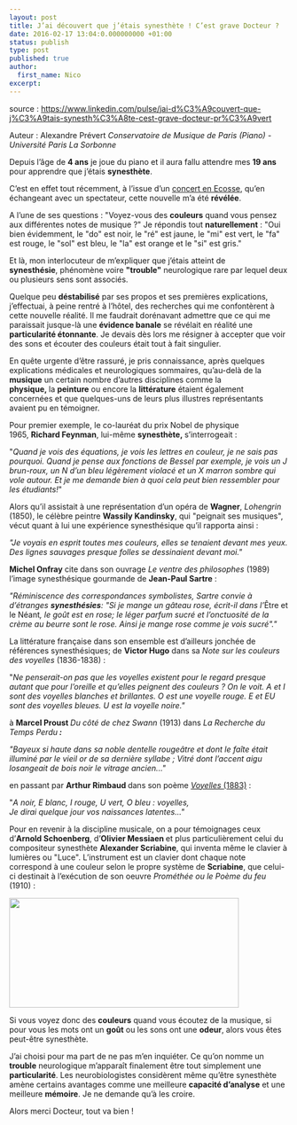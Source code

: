 ```yaml
---
layout: post
title: J’ai découvert que j’étais synesthète ! C’est grave Docteur ?
date: 2016-02-17 13:04:0.000000000 +01:00
status: publish
type: post
published: true
author:
  first_name: Nico
excerpt:
---
```


source : <https://www.linkedin.com/pulse/jai-d%C3%A9couvert-que-j%C3%A9tais-synesth%C3%A8te-cest-grave-docteur-pr%C3%A9vert>

Auteur : Alexandre Prévert
*Conservatoire de Musique de Paris (Piano) - Université Paris La Sorbonne*

<p>Depuis l’âge de <strong>4 ans</strong>&nbsp;je joue du piano et il aura fallu attendre&nbsp;mes <strong>19 ans</strong> pour apprendre que j’étais <strong>synesthète</strong>.</p>
<p>C’est en effet tout récemment, à l’issue d’un <a href="https://www.youtube.com/watch?v=RSZI1GPMCTM" target="_blank">concert&nbsp;en Ecosse</a>, qu’en échangeant avec un spectateur, cette nouvelle m’a été <strong>révélée</strong>.</p>
<p class="left">A l’une de ses questions : "Voyez-vous des <strong>couleurs</strong> quand vous pensez aux différentes notes de musique ?" Je répondis tout <strong>naturellement</strong> : "Oui bien évidemment, le "do" est noir, le "ré" est jaune, le "mi" est vert, le "fa" est rouge, le "sol" est bleu, le "la" est orange et le "si" est gris."</p>
<p>Et là, mon interlocuteur de m’expliquer que j’étais atteint de <strong>synesthésie</strong>,&nbsp;phénomène voire <strong>"trouble"</strong> neurologique rare par lequel deux ou plusieurs sens&nbsp;sont associés.</p>
<p>Quelque peu <strong>déstabilisé</strong> par ses propos et ses premières explications, j’effectuai, à peine rentré à l’hôtel, des recherches qui me confontèrent à cette nouvelle réalité. Il me faudrait dorénavant admettre que ce qui me paraissait jusque-là une <strong>évidence </strong><strong>banale</strong>&nbsp;se révélait en réalité une <strong>particularité étonnante</strong>. Je devais dès lors me résigner à accepter que voir des sons et écouter des couleurs était tout à fait singulier.</p>
<p>En quête urgente d’être rassuré, je pris connaissance, après quelques explications médicales et neurologiques sommaires, qu’au-delà de la <strong>musique</strong> un certain nombre d’autres disciplines comme&nbsp;la <strong>physique,&nbsp;</strong>la&nbsp;<strong>peinture</strong> ou encore la <strong>littérature</strong>&nbsp;étaient également concernées et que quelques-uns de leurs plus illustres représentants avaient pu en témoigner.</p>
<p>Pour premier exemple, le co-lauréat du prix Nobel de physique 1965,&nbsp;<strong>Richard Feynman</strong>, lui-même&nbsp;<strong>synesthète,&nbsp;</strong>s’interrogeait :</p>
<p>"<em>Quand je vois des équations, je vois les lettres en couleur, je ne sais pas pourquoi.&nbsp;Quand je pense aux fonctions de Bessel par exemple, je vois un J brun-roux, un N d’un bleu légèrement violacé et un X marron sombre qui vole autour. Et je me demande bien à quoi cela peut bien ressembler pour les étudiants!</em>"</p>
<p>Alors qu’il assistait à une représentation d’un opéra de <strong>Wagner</strong>, <em>Lohengrin </em>(1850), le célèbre peintre <strong>Wassily Kandinsky</strong>, qui "peignait ses musiques", vécut quant à lui une expérience synesthésique qu’il rapporta&nbsp;ainsi :</p>
<p><em>"Je voyais en esprit toutes mes couleurs,&nbsp;elles se tenaient&nbsp;devant mes yeux. Des lignes sauvages presque folles se dessinaient&nbsp;devant moi."</em></p>
<p><strong>Michel Onfray</strong> cite dans son ouvrage&nbsp;<em>Le ventre des philosophes</em> (1989) l’image synesthésique gourmande de <strong>Jean-Paul Sartre</strong> :</p>
<p><em>"Réminiscence des correspondances symbolistes, Sartre convie à d’étranges&nbsp;<strong>synesthésies</strong>: "Si je mange un gâteau rose, écrit-il dans l’</em>Être et le Néant<em>, le goût est en rose; le léger parfum sucré et l’onctuosité de la crème au beurre sont le rose. Ainsi je mange rose comme je vois sucré"."</em></p>
<p>La littérature française&nbsp;dans son ensemble est d’ailleurs jonchée de références synesthésiques; de <strong>Victor Hugo</strong> dans sa <em>Note sur les couleurs des voyelles </em>(1836-1838) :</p>
<p>"<em>Ne penserait-on pas que les voyelles existent pour le regard presque autant que pour l’oreille et qu’elles peignent des couleurs ? On le voit. A et I sont des voyelles blanches et brillantes. O est une voyelle rouge. E et EU sont des voyelles bleues. U est la voyelle noire."</em></p>
<p>à&nbsp;<strong>Marcel Proust </strong><em>Du côté de chez Swann&nbsp;</em>(1913)<em>&nbsp;</em>dans<em> La Recherche du Temps Perdu<strong>&nbsp;:</strong></em></p>
<p><em>"Bayeux si haute dans sa noble dentelle rougeâtre et dont le faîte était illuminé par le vieil or de sa dernière syllabe ; Vitré dont l’accent aigu losangeait de bois noir le vitrage ancien..."</em></p>
<p>en passant par&nbsp;<strong>Arthur&nbsp;Rimbaud</strong><strong>&nbsp;</strong>dans&nbsp;son poème <a href="https://upload.wikimedia.org/wikipedia/commons/1/10/Rimbaud_manuscrit_Voyelles.jpg" target="_blank"><em>Voyelles </em>(1883)</a> :</p>
<p>"<em>A noir, E blanc, I rouge, U vert, O bleu : voyelles,</em><br><em>Je dirai quelque jour vos naissances latentes..."</em></p>
<p>Pour en revenir à la discipline musicale, on a pour témoignages ceux d’<strong>Arnold Schoenberg</strong>, d’<strong>Olivier Messiaen </strong>et plus particulièrement celui du compositeur synesthète&nbsp;<strong>Alexander Scriabine</strong>, qui inventa même le clavier à lumières ou "Luce".<em>&nbsp;</em>L’instrument est un clavier dont chaque&nbsp;note correspond à une&nbsp;couleur selon le propre système de <strong>Scriabine</strong>, que celui-ci destinait à&nbsp;l’exécution de son oeuvre <em>Prométhée ou le Poème du feu </em>(1910)&nbsp;:</p>
<p><img class="center" src="//:0" width="414" height="198" data-li-src="https://media.licdn.com/mpr/mpr/shrinknp_800_800/AAEAAQAAAAAAAAcOAAAAJDViMjYxM2YxLWNmYTYtNDEyOS04ZGVkLWFlZjFiOTgyNzBlZg.png"></p>
<p>Si vous voyez donc des <strong>couleurs</strong> quand vous écoutez de la musique, si pour vous les mots ont un <strong>goût</strong> ou les sons ont une <strong>odeur</strong>, alors vous êtes peut-être synesthète.</p>
<p>J’ai choisi pour ma part de ne pas m’en inquiéter. Ce qu’on nomme un <strong>trouble</strong> neurologique m’apparaît finalement être tout simplement une <strong>particularité</strong>. Les neurobiologistes considèrent même qu’être&nbsp;synesthète amène certains avantages comme une meilleure <strong>capacité d’analyse</strong> et une meilleure <strong>mémoire</strong>. Je ne demande qu’à les croire.</p>
<p>Alors merci Docteur, tout va bien !</p>
